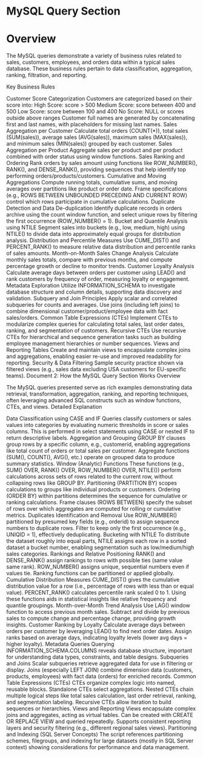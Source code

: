 # MySQL Query Section
# Overview

The MySQL queries demonstrate a variety of business rules related to sales, customers, employees, and orders data within a typical sales database. These business rules pertain to data classification, aggregation, ranking, filtration, and reporting.

Key Business Rules

Customer Score Categorization
Customers are categorized based on their score into:
High Score: score > 500
Medium Score: score between 400 and 500
Low Score: score between 100 and 400
No Score: NULL or scores outside above ranges
Customer full names are generated by concatenating first and last names, with placeholders for missing last names.
Sales Aggregation per Customer
Calculate total orders (COUNT(*)), total sales (SUM(sales)), average sales (AVG(sales)), maximum sales (MAX(sales)), and minimum sales (MIN(sales)) grouped by each customer.
Sales Aggregation per Product
Aggregate sales per product and per product combined with order status using window functions.
Sales Ranking and Ordering
Rank orders by sales amount using functions like ROW_NUMBER(), RANK(), and DENSE_RANK(), providing sequences that help identify top performing orders/products/customers.
Cumulative and Moving Aggregations
Compute running totals, cumulative sums, and moving averages over partitions like product or order date.
Frame specifications (e.g., ROWS BETWEEN UNBOUNDED PRECEDING AND CURRENT ROW) control which rows participate in cumulative calculations.
Duplicate Detection and Data De-duplication
Identify duplicate records in orders archive using the count window function, and select unique rows by filtering the first occurrence (ROW_NUMBER() = 1).
Bucket and Quantile Analysis using NTILE
Segment sales into buckets (e.g., low, medium, high) using NTILE() to divide data into approximately equal groups for distribution analysis.
Distribution and Percentile Measures
Use CUME_DIST() and PERCENT_RANK() to measure relative data distribution and percentile ranks of sales amounts.
Month-on-Month Sales Change Analysis
Calculate monthly sales totals, compare with previous months, and compute percentage growth or decline to monitor trends.
Customer Loyalty Analysis
Calculate average days between orders per customer using LEAD() and rank customers by frequency of order, measuring loyalty or engagement.
Metadata Exploration
Utilize INFORMATION_SCHEMA to investigate database structure and column details, supporting data discovery and validation.
Subquery and Join Principles
Apply scalar and correlated subqueries for counts and averages.
Use joins (including left joins) to combine dimensional customer/product/employee data with fact sales/orders.
Common Table Expressions (CTEs)
Implement CTEs to modularize complex queries for calculating total sales, last order dates, ranking, and segmentation of customers.
Recursive CTEs
Use recursive CTEs for hierarchical and sequence generation tasks such as building employee management hierarchies or number sequences.
Views and Reporting Tables
Create and maintain views to encapsulate complex joins and aggregations, enabling easier re-use and improved readability for reporting.
Security & Data Filtering
Sample security practice shown via filtered views (e.g., sales data excluding USA customers for EU-specific teams).
Document 2: How the MySQL Query Section Works
Overview

The MySQL queries presented serve as rich examples demonstrating data retrieval, transformation, aggregation, ranking, and reporting techniques, often leveraging advanced SQL constructs such as window functions, CTEs, and views.
Detailed Explanation

Data Classification using CASE and IF
Queries classify customers or sales values into categories by evaluating numeric thresholds in score or sales columns. This is performed in select statements using CASE or nested IF to return descriptive labels.
Aggregation and Grouping
GROUP BY clauses group rows by a specific column, e.g., customerid, enabling aggregations like total count of orders or total sales per customer.
Aggregate functions (SUM(), COUNT(), AVG(), etc.) operate on grouped data to produce summary statistics.
Window (Analytic) Functions
These functions (e.g., SUM() OVER, RANK() OVER, ROW_NUMBER() OVER, NTILE()) perform calculations across sets of rows related to the current row, without collapsing rows like GROUP BY.
Partitioning (PARTITION BY) scopes calculations to groups like individual products or customers.
Ordering (ORDER BY) within partitions determines the sequence for cumulative or ranking calculations.
Frame clauses (ROWS BETWEEN) specify the subset of rows over which aggregates are computed for rolling or cumulative metrics.
Duplicates Identification and Removal
Use ROW_NUMBER() partitioned by presumed key fields (e.g., orderid) to assign sequence numbers to duplicate rows.
Filter to keep only the first occurrence (e.g., UNIQID = 1), effectively deduplicating.
Bucketing with NTILE
To distribute the dataset roughly into equal parts, NTILE assigns each row in a sorted dataset a bucket number, enabling segmentation such as low/medium/high sales categories.
Rankings and Relative Positioning
RANK() and DENSE_RANK() assign rankings to rows with possible ties (same value same rank).
ROW_NUMBER() assigns unique, sequential numbers even if values tie.
Ranking functions can be partitioned or applied globally.
Cumulative Distribution Measures
CUME_DIST() gives the cumulative distribution value for a row (i.e., percentage of rows with less than or equal value).
PERCENT_RANK() calculates percentile rank scaled 0 to 1.
Using these functions aids in statistical insights like relative frequency and quantile groupings.
Month-over-Month Trend Analysis
Use LAG() window function to access previous month sales.
Subtract and divide by previous sales to compute change and percentage change, providing growth insights.
Customer Ranking by Loyalty
Calculate average days between orders per customer by leveraging LEAD() to find next order dates.
Assign ranks based on average days, indicating loyalty levels (lower avg days = higher loyalty).
Metadata Queries
Querying INFORMATION_SCHEMA.COLUMNS reveals database structure, important for understanding data types, constraints, and table designs.
Subqueries and Joins
Scalar subqueries retrieve aggregated data for use in filtering or display.
Joins (especially LEFT JOIN) combine dimension data (customers, products, employees) with fact data (orders) for enriched records.
Common Table Expressions (CTEs)
CTEs organize complex logic into named, reusable blocks.
Standalone CTEs select aggregations.
Nested CTEs chain multiple logical steps like total sales calculation, last order retrieval, ranking, and segmentation labeling.
Recursive CTEs allow iteration to build sequences or hierarchies.
Views and Reporting
Views encapsulate complex joins and aggregates, acting as virtual tables.
Can be created with CREATE OR REPLACE VIEW and queried repeatedly.
Supports consistent reporting layers and security filtering (e.g., different regional sales views).
Partitioning and Indexing (SQL Server Concepts)
The script references partitioning schemes, filegroups, and indexing for large datasets (mostly in SQL Server context) showing considerations for performance and data management.
